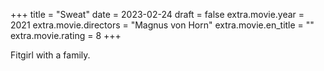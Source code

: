 +++
title = "Sweat"
date = 2023-02-24
draft = false
extra.movie.year = 2021
extra.movie.directors = "Magnus von Horn"
extra.movie.en_title = ""
extra.movie.rating = 8
+++

Fitgirl with a family.<!-- more -->